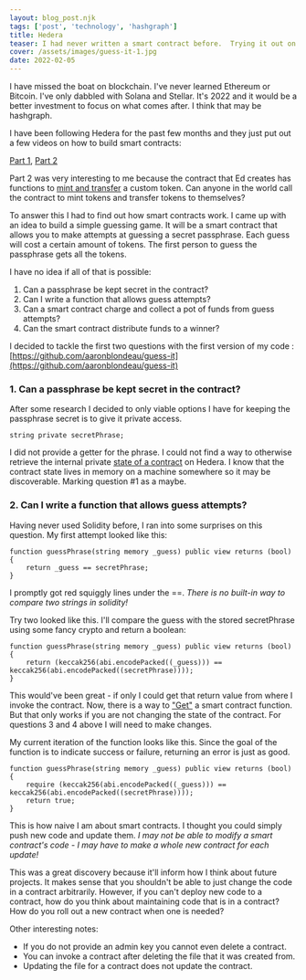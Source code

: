 ```yaml
---
layout: blog_post.njk
tags: ['post', 'technology', 'hashgraph']
title: Hedera
teaser: I had never written a smart contract before.  Trying it out on Hedera was surprising!
cover: /assets/images/guess-it-1.jpg
date: 2022-02-05
---
```


I have missed the boat on blockchain.
I've never learned Ethereum or Bitcoin.
I've only dabbled with Solana and Stellar.
It's 2022 and it would be a better investment to focus on what comes after.
I think that may be hashgraph.

I have been following Hedera for the past few months and they just put out a few videos on how to build smart contracts:

[Part 1](https://www.youtube.com/watch?v=L9Tm6yn_ayY), 
[Part 2](https://www.youtube.com/watch?v=QK7FfeNHMSQ)

Part 2 was very interesting to me because the contract that Ed creates has functions to [mint and transfer](https://github.com/ed-marquez/hedera-example-contract-mint-associate-transfer-hts/blob/main/MintAssociateTransferHTS.sol#L33) a custom token.
Can anyone in the world call the contract to mint tokens and transfer tokens to themselves?

To answer this I had to find out how smart contracts work.
I came up with an idea to build a simple guessing game.
It will be a smart contract that allows you to make attempts at guessing a secret passphrase.
Each guess will cost a certain amount of tokens.
The first person to guess the passphrase gets all the tokens.

I have no idea if all of that is possible:
1) Can a passphrase be kept secret in the contract?
2) Can I write a function that allows guess attempts?
3) Can a smart contract charge and collect a pot of funds from guess attempts?
4) Can the smart contract distribute funds to a winner?

I decided to tackle the first two questions with the first version of my code : [https://github.com/aaronblondeau/guess-it](https://github.com/aaronblondeau/guess-it)

### 1. Can a passphrase be kept secret in the contract?

After some research I decided to only viable options I have for keeping the passphrase secret is to give it private access.

```
string private secretPhrase;
```

I did not provide a getter for the phrase.  I could not find a way to otherwise retrieve the internal private [state of a contract](https://docs.hedera.com/guides/docs/sdks/smart-contracts/get-smart-contract-info) on Hedera.  I know that the contract state lives in memory on a machine somewhere so it may be discoverable.  Marking question #1 as a maybe.

### 2. Can I write a function that allows guess attempts?

Having never used Solidity before, I ran into some surprises on this question.
My first attempt looked like this:

```
function guessPhrase(string memory _guess) public view returns (bool) {
    return _guess == secretPhrase;
}
```

I promptly got red squiggly lines under the ==.  *There is no built-in way to compare two strings in solidity!*

Try two looked like this.  I'll compare the guess with the stored secretPhrase using some fancy crypto and return a boolean:

```
function guessPhrase(string memory _guess) public view returns (bool) {
    return (keccak256(abi.encodePacked((_guess))) == keccak256(abi.encodePacked((secretPhrase))));
}
```

This would've been great - if only I could get that return value from where I invoke the contract.
Now, there is a way to ["Get"](https://docs.hedera.com/guides/docs/sdks/smart-contracts/call-a-smart-contract-function-1) a smart contract function.
But that only works if you are not changing the state of the contract.  For questions 3 and 4 above I will need to make changes.

My current iteration of the function looks like this.  Since the goal of the function is to indicate success or failure, returning an error is just as good.

```
function guessPhrase(string memory _guess) public view returns (bool) {
    require (keccak256(abi.encodePacked((_guess))) == keccak256(abi.encodePacked((secretPhrase))));
    return true;
}
```

This is how naive I am about smart contracts.  I thought you could simply push new code and update them.
*I may not be able to modify a smart contract's code - I may have to make a whole new contract for each update!*

This was a great discovery because it'll inform how I think about future projects.
It makes sense that you shouldn't be able to just change the code in a contract arbitrarily.
However, if you can't deploy new code to a contract, how do you think about maintaining code that is in a contract?
How do you roll out a new contract when one is needed?

Other interesting notes:
- If you do not provide an admin key you cannot even delete a contract.
- You can invoke a contract after deleting the file that it was created from.
- Updating the file for a contract does not update the contract.
